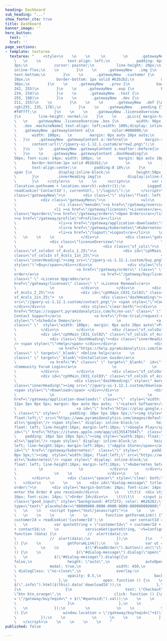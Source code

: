 ```yaml
---
heading: Dashboard
sub_heading: "..."
show_footer_cta: true
title: Dashboard
banner_image: ''
hero_button:
  text: ''
  href: ''
page_sections:
- template: textarea
  textarea: "    <style>\n    \n    \n     \n        \n      .gatewayNew  .butt{\n
    \   \n    \n            text-align: left;\n            padding: 4px;\n            margin-right:
    3px;\n            cursor: pointer;\n          line-height: 20px;\n          display:
    inline-flex;\n    \n        }\n    \n     .gatewayNew   .img {\n            vertical-align:
    text-bottom;\n        }\n    \n      .gatewayNew  .customer {\n            margin-bottom:
    10px;\n            border-bottom: 1px solid #b2b2b2;\n            margin-bottom:
    30px;\n        }\n    \n     .gatewayNew   .prov {\n            background-color:rgb(220,
    242, 255)\n        }\n    \n     .gatewayNew  .exp {\n            background-color:rgb(255,
    234, 234)\n        }\n    \n      .gatewayNew  .test {\n            background-color:rgb(215,
    255, 198)\n        }\n    \n       .gatewayNew  .dev {\n            background-color:rgb(243,
    211, 255)\n    \n        }\n    \n    \n      .gatewayNew  .def {\n          background-color:
    rgb(255, 235, 178);\n        }\n    \n    .gatewayNew   .pending {\n           background-color:
    #f0ffff;\n        }\n    \n    \n    .gatewayNew .licenseOverview .box .boxValue
    {\n        line-height: normal;\n    }\n    \n    .pLics{ margin-top: 30px;}\n
    \   \n    .gatewayNew .licenseOverview .box {\n        width: 96px;\n    }\n    \n
    \   .box .machineName{ text-align: left;width: 100%;display: inline-block;}\n
    \   .gatewayNew .gatewayContent a{\n        color:#000000;\n        display:block;\n
    \       width: 180px;   \n        margin: 0px auto 10px auto;\n        text-align:left;\n
    \   }\n    .gatewayNew .gatewayContent a::before{\n        margin-right:5px;\n
    \       content:url(\"/jquery-ui-1.12.1.custom/arrow2.png\");\n        float:left;\n
    \   }\n    \n    .gatewayNew .gatewayContent a.noafter::before{\n        content:none;\n
    \   }\n    \n    .gatewayNew .gatewayContent .dashHeading{\n        line-height:
    50px; font-size: 14px; width: 180px; \n        margin: 0px auto 10px auto;\n        height:55px;\n
    \       border-bottom:1px solid #b1b1b1;\n        \n        \n    }\n    .innerHeading{\n
    \       text-align:center;\n        padding:0 18%;\n    }\n        .innerHeading
    span {\n            display:inline-block;\n            height:50px;\n            float:left;\n
    \       }\n        .innerHeading img{\n            display:inline-block;\n            float:left;\n
    \       }\n    </style>\n    \n    \n     <script>\n          var currentUrl =
    (location.pathname + location.search).substr(1);\n          LoggedInCheck(readCookie('CustomerId'),
    readCookie('ContactId'), currentUrl, \"/login/\");\n     </script>\n    \n    <div
    class=\"gatewayNew\">\n        <div class=\"\" style=\"float: left; width: 100%\">\n
    \           <div class=\"gatewayMenu\">\n                <ul>\n                 \n
    \                   <li class=\"menuOn\"><a href=\"/gateway/overview\">Dashboard</a></li>\n
    \                 <li ><a href=\"/gateway/licenses\">Licenses</a></li>\n                    <li
    class=\"myorders\"><a href=\"/gateway/orders\">Open Orders</a></li>\n                    <li
    ><a href=\"/gateway/profile\">Profile</a></li>\n                    <li ><a href=\"/gateway/buy\">Buy</a></li>\n
    \                   <li><a href=\"/gateway/application-downloads\">Downloads</a></li>\n
    \                   <li><a href=\"/gateway/kubernetes\">Kubernetes</a></li>\n
    \                   <li><a href=\"/logout\">Logout</a></li>\n    \n    \n                </ul>\n
    \   \n    \n    \n            </div>\n            <div class=\"gatewayContent\">\n
    \               <div class=\"licenseOverview\">\n                 \n                    \n
    \                   \n                  <div class=\"sf_cols\">\n        <div
    class=\"sf_colsOut sf_4cols_1_25\">\n            <div id=\"cphMain_C031_Col00\"
    class=\"sf_colsIn sf_4cols_1in_25\">\n                            <div class=\"dashHeading\"><div
    class=\"innerHeading\"><img src=\"/jquery-ui-1.12.1.custom/buy.png\" /> <span
    style=\"\">Buy</span></div></div>\n                <div style=\"clear:both\"></div>\n
    \                           <a href=\"/gateway/orders\" class=\" \" >I have an
    order</a>\n                            <a href=\"/gateway/buy/license-wizard\"
    class=\" \" >License Upgrade</a>\n                \n                            <a
    href=\"/gateway/licenses\" class=\" \" >License Renewal</a>\n                \n
    \               \n            </div>\n        </div>\n        <div class=\"sf_colsOut
    sf_4cols_2_25\">\n            <div id=\"cphMain_C031_Col01\" class=\"sf_colsIn
    sf_4cols_2in_25\">  \n                 <div class=\"dashHeading\"><div class=\"innerHeading\"><img
    src=\"/jquery-ui-1.12.1.custom/contact.png\"/> <span style=\"\">Contact</span>
    </div></div>\n                <div style=\"clear:both\"></div>\n                <a
    href=\"https://support.pyramidanalytics.com/hc/en-us\" class=\" \" target=\"_blank\">
    Contact Support</a>\n               <a href=\"/free-trial/request-demo\" class=\"\"
    style=\"\">Schedule Demo</a>\n                \n                <a href=\"/gateway/edit-profile\"
    class=\" \"  style=\"width: 180px;  margin: 0px auto 20px auto\">Profile Update</a>\n
    \           </div>\n        </div>\n        <div class=\"sf_colsOut sf_4cols_3_25\">\n
    \           <div id=\"cphMain_C031_Col02\" class=\"sf_colsIn sf_4cols_3in_25\">\n
    \               <div class=\"dashHeading\"><div class=\"innerHeading\"><img src=\"/jquery-ui-1.12.1.custom/help.png\"
    /> <span style=\"\">Help</span> </div></div>\n                 <div style=\"clear:both\"></div>\n
    \                   <a href=\"https://help.pyramidanalytics.com/Content/Root/general/Welcome.htm\"
    class=\" \" target=\"_blank\" >Online help</a>\n    \n                <a href=\"https://help.pyramidanalytics.com/Content/Root/Guides/installation/Installer%20Overview.htm\"
    class=\" \" target=\"_blank\">Installation Guide</a>\n                \n                \n
    \               <a href=\"#\" class=\" \" target=\"_blank\"  id=\"forumLink\"
    >Community Forum Login</a>\n                \n                \n                \n
    \           </div>\n        </div>\n        <div class=\"sf_colsOut sf_4cols_4_25\">\n
    \           <div id=\"cphMain_C031_Col03\" class=\"sf_colsIn sf_4cols_4in_25\">\n
    \                          <div class=\"dashHeading\" style=\" margin-bottom:0;\"><div
    class=\"innerHeading\"><img src=\"/jquery-ui-1.12.1.custom/downloads.png\" style=\"display:inline;\"/>
    <span style=\"\">Download</span> </div></div>\n                <div style=\"clear:both\"></div>\n
    \               \n                        \n                \n                <a
    href=\"/gateway/application-downloads\" class=\"\"  style=\"width: 180px;  padding:
    12px 5px 0px 5px; margin: 0px auto 0px auto;  \">Latest Software</a>\n         \n
    \                           <a id=\"\" href=\"https://play.google.com/store/apps/details?id=pyramid.analytics\"
    \ class=\"\" style=\"    padding: 10px 5px 10px 5px;\"><img style=\"width:16px;
    float:left;\" src=\"https://www.pyramidanalytics.com/images/default-source/pyramid-2020/google77bf9b4e7dd26215b1eeff00002b9892.svg?sfvrsn=cc6df9c9_2\"
    alt=\"google\"/> <span style=\" display: inline-block;\n        height: 16px;
    float: left; line-height:16px; margin-left:10px; \">Google Play</span></a>\n                     <a
    id=\"\" href=\"https://itunes.apple.com/app/id1355475947\"  class=\"\" style=\"
    \    padding: 10px 5px 10px 5px;\"><img style=\"width:16px; float:left;\" src=\"https://www.pyramidanalytics.com/images/default-source/pyramid-2020/apple61bf9b4e7dd26215b1eeff00002b9892.svg?sfvrsn=cf6df9c9_2\"
    alt=\"apple\"/> <span style=\" display: inline-block;\n        height: 16px; float:
    left; line-height:16px; margin-left:10px; \">Apple Store</span></a>\n           <a
    id=\"\" href=\"/gateway/kubernetes\"  class=\"\" style=\"     padding: 10px 5px
    0px 5px;\"><img  style=\"width:16px; float:left;\" src=\"https://www.pyramidanalytics.com/images/default-source/pyramid-2020/kubernetes.svg?sfvrsn=cd6df9c9_2\"
    alt=\"kubernetes\"/> <span style=\" display: inline-block;\n        height: 16px;
    float: left; line-height:16px; margin-left:10px; \">Kubernetes Setup</span></a>\n
    \          \n                \n            </div>\n        </div>\n    </div>\n
    \                 \n    \n                </div>\n    \n            </div>\n    \n
    \       </div>\n        <div class=\"spacer\" style=\"clear: both;\"></div>\n
    \   </div>\n    \n    \n    \n    <div id=\"dialog-message\" title=\"Load your
    order\">\n       <div style=\"margin-bottom: 10px; font-size: 14px; \">Please
    enter the Order # you received</div>\n       \n    \t\t\t  <div style=\"margin-bottom:
    10px; font-size: 14px; \">Order Id</div>\n    \t\t\t\t    <input id=\"quoteid\"
    class=\"good_input\" style=\"background: #f2f2f2; color: #626262;\" name=\"\"
    type=\"text\" placeholder=\"00000000-0000-0000-0000-000000000000\" />\n    </div>\n
    \   \n    \n    <script type=\"text/javascript\">\n    \n    \n        \n    \n
    \   \n    \n    \n       \n    \n        function getForumLink() {\n            var
    customerId = readCookie('CustomerId');\n            var contactId = readCookie('ContactId');\n
    \   \n            var quoteString = \"customerId=\" + customerId + \"&contactId=\"
    + contactId;\n    \n            serviceGet(quoteString, '<%=ConfigurationManager.AppSettings[\"restServicApiURL\"]%>/ForumbeeSsoLink',
    function (data) {\n              //  alert(data);\n                $(\"#forumLink\").attr('href',data);\n
    \               //  alert(data);\n            });\n        }\n    \n        $(document).ready(function
    () {\n    \n            getForumLink();\n    \n            var ut = readCookie(\"userType\");\n
    \           \n    \n            $(\"#loadOrder\").button().on(\"click\", function
    () {\n    \n                $(\"#dialog-message\").dialog(\"open\");\n    \n            });\n
    \   \n            $(\"#dialog-message\").dialog({\n                resizable:
    false,\n                height: \"auto\",\n                autoOpen: false,\n
    \               modal: true,\n                width: 450,\n                //
    \ dialogClass: \"no-close\",\n                overlay:\n                    {\n
    \                       opacity: 0.5,\n                        background: \"black\"\n
    \                   },\n                open: function () {\n    \n                    //
    $(\".info\").html($(this).data('downloadId'));\n                },\n                buttons:
    [\n                    {\n                        text: \"Checkout\",\n                        \"class\":
    \"btn btn_orange\",\n                        click: function () {\n                            window.location
    = \"/gateway/buy?eqid=\" + $(\"#quoteid\").val();\n    \n    \n    \n    \n    \n
    \                       }\n                    },\n    \n                ]\n    \n
    \   \n            });\n         \n            \n    \n            $(\"#getQuote\").click(function
    () {\n                window.location = \"/gateway/buy?eqid=\"+$(\"#quoteid\").val();\n
    \           });\n    \n            \n      \n    \n    \n        });\n    \n    \n
    \   </script>\n    \n    \n    \n    \n    "
published: false

---
```


